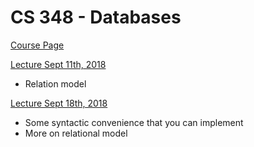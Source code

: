 # CS 348 - Databases

[Course Page](https://cs.uwaterloo.ca/~gweddell/cs348/)

[Lecture Sept 11th, 2018](/cs-348/lecture-09-11-18.md)

* Relation model

[Lecture Sept 18th, 2018](/cs-348/lecture-09-18-18.md)

- Some syntactic convenience that you can implement
- More on relational model